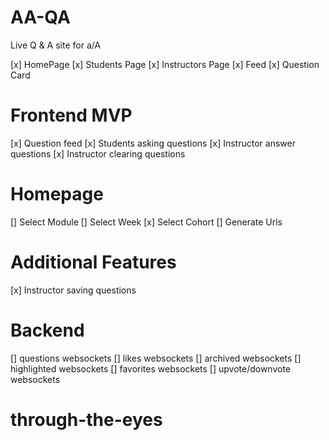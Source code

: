 # AA-QA

Live Q & A site for a/A

[x] HomePage
[x] Students Page
[x] Instructors Page
[x] Feed
[x] Question Card


# Frontend MVP
[x] Question feed
[x] Students asking questions
[x] Instructor answer questions
[x] Instructor clearing questions


# Homepage

[] Select Module
[] Select Week
[x] Select Cohort
[] Generate Urls

# Additional Features
[x] Instructor saving questions


# Backend
[] questions websockets
[] likes websockets
[] archived websockets
[] highlighted websockets
[] favorites websockets
[] upvote/downvote websockets
# through-the-eyes
